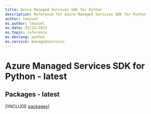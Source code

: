 ```yaml
---
title: Azure Managed Services SDK for Python
description: Reference for Azure Managed Services SDK for Python
author: lmazuel
ms.author: lmazuel
ms.data: 03/22/2023
ms.topic: reference
ms.devlang: python
ms.service: managedservices
---
```

# Azure Managed Services SDK for Python - latest
## Packages - latest
[!INCLUDE [packages](managed-services-index.md)]
